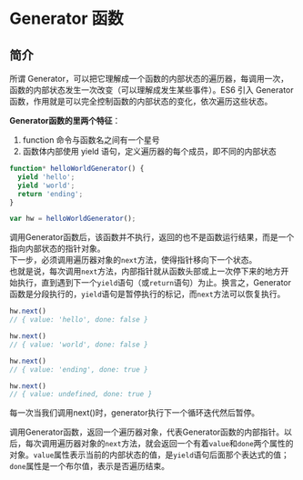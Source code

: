 # Generator 函数



## 简介

所谓 Generator，可以把它理解成一个函数的内部状态的遍历器，每调用一次，函数的内部状态发生一次改变（可以理解成发生某些事件）。ES6 引入 Generator 函数，作用就是可以完全控制函数的内部状态的变化，依次遍历这些状态。


**Generator函数的里两个特征**：  
1. function 命令与函数名之间有一个星号  
2. 函数体内部使用 yield 语句，定义遍历器的每个成员，即不同的内部状态

```javascript
function* helloWorldGenerator() {
  yield 'hello';
  yield 'world';
  return 'ending';
}

var hw = helloWorldGenerator();
```


调用Generator函数后，该函数并不执行，返回的也不是函数运行结果，而是一个指向内部状态的指针对象。  
下一步，必须调用遍历器对象的`next`方法，使得指针移向下一个状态。  
也就是说，每次调用`next`方法，内部指针就从函数头部或上一次停下来的地方开始执行，直到遇到下一个`yield`语句（或`return`语句）为止。换言之，Generator函数是分段执行的，`yield`语句是暂停执行的标记，而`next`方法可以恢复执行。


```javascript
hw.next()
// { value: 'hello', done: false }

hw.next()
// { value: 'world', done: false }

hw.next()
// { value: 'ending', done: true }

hw.next()
// { value: undefined, done: true }
```

每一次当我们调用next()时，generator执行下一个循环迭代然后暂停。

调用Generator函数，返回一个遍历器对象，代表Generator函数的内部指针。以后，每次调用遍历器对象的`next`方法，就会返回一个有着`value`和`done`两个属性的对象。`value`属性表示当前的内部状态的值，是`yield`语句后面那个表达式的值；`done`属性是一个布尔值，表示是否遍历结束。